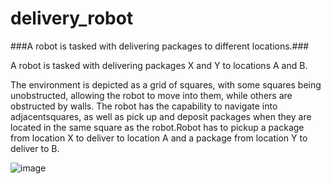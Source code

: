 # delivery_robot
###A robot is tasked with delivering  packages to different locations.###


A robot is tasked with delivering packages X and Y to locations A and B. 

The environment is depicted as a grid of squares, with some squares being unobstructed, allowing the robot to move into them, while
others are obstructed by walls. The robot has the capability to navigate into adjacentsquares, as well as pick up and deposit packages when they are located in the same
square as the robot.Robot has to pickup a package from location X to deliver to location A and a package
from location Y to deliver to B.





 
![image](https://github.com/LikhithaChuvya/delivery_robot/assets/147414033/edd293c0-1b40-43d4-9706-d48782a0849c)
